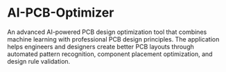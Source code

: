 # AI-PCB-Optimizer
An advanced AI-powered PCB design optimization tool that combines machine learning with professional PCB design principles. The application helps engineers and designers create better PCB layouts through automated pattern recognition, component placement optimization, and design rule validation.
